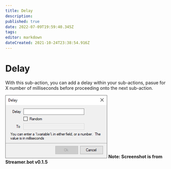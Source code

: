 ```yaml
---
title: Delay
description: 
published: true
date: 2022-07-09T19:59:40.345Z
tags: 
editor: markdown
dateCreated: 2021-10-24T23:38:54.916Z
---
```


# Delay

With this sub-action, you can add a delay within your sub-actions, pasue for X number of milliseconds before proceeding onto the next sub-action.

![sub-action-delay-001.png](/sub-action-delay-001.png)
**Note: Screenshot is from Streamer.bot v0.1.5**